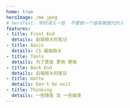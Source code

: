 ```yaml
---
home: true
heroImage: /me.jpeg
# heroText: 学的深入一些  不要做一个容易被替代的人
features:
- title: Front End
  details: 前端相关的笔记
- title: Basis
  details: CS 基础相关
- title: Tools
  details: 为了更高 更快 更强
- title: Back End
  details: 后端相关的笔记
- title: motto
  details: Don't be evil
- title: Thinking
  details: 一些随笔 及 一些摘录
---
```

